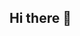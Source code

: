 ## Hi there 👋

<!--
**vvgayd1/vvgayd1** is a ✨ _special_ ✨ repository because its `README.md` (this file) appears on your GitHub profile.

Here are some ideas to get you started:

- 🔭 I’m currently working on a portfolio that displays my current skillsets in the data science and AI space 
- 🌱 I’m currently learning A masters of Artificial Intelligence, specialising in Natural Language Processing
- 🤔 I’m looking for help with anything coding related, I am still a beginner! 
- 💬 Ask me about my time in the military, marketing and creative direction management
- 📫 How to reach me: veragg97@gmail.com
- 😄 Pronouns: she/her
- ⚡ Fun fact: I can touch my nose with my tongue, and I have a permanently subluxated patella :):):) 
-->
